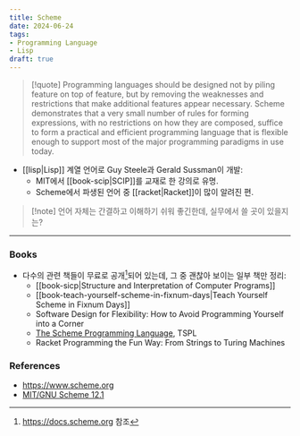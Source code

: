```yaml
---
title: Scheme
date: 2024-06-24
tags:
- Programming Language
- Lisp
draft: true
---
```


> [!quote] Programming languages should be designed not by piling feature on top of feature, but by removing the weaknesses and restrictions that make additional features appear necessary. Scheme demonstrates that a very small number of rules for forming expressions, with no restrictions on how they are composed, suffice to form a practical and efficient programming language that is flexible enough to support most of the major programming paradigms in use today.

- [[lisp|Lisp]] 계열 언어로 Guy Steele과 Gerald Sussman이 개발:
    - MIT에서 [[book-scip|SCIP]]를 교재로 한 강의로 유명.
    - Scheme에서 파생된 언어 중 [[racket|Racket]]이 많이 알려진 편.

> [!note] 언어 자체는 간결하고 이해하기 쉬워 좋긴한데, 실무에서 쓸 곳이 있을지는?


---
### Books
- 다수의 관련 책들이 무료로 공개[^1]되어 있는데, 그 중 괜찮아 보이는 일부 책만 정리:
    - [[book-sicp|Structure and Interpretation of Computer Programs]]
    - [[book-teach-yourself-scheme-in-fixnum-days|Teach Yourself Scheme in Fixnum Days]]
    - Software Design for Flexibility: How to Avoid Programming Yourself into a Corner
    - [The Scheme Programming Language](https://www.scheme.com/tspl4/), TSPL
    - Racket Programming the Fun Way: From Strings to Turing Machines

[^1]: https://docs.scheme.org 참조


### References
- https://www.scheme.org
- [MIT/GNU Scheme 12.1](https://www.gnu.org/software/mit-scheme/documentation/stable/mit-scheme-ref.html)